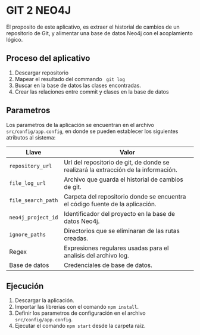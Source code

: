 # GIT 2 NEO4J

El proposito de este aplicativo, es extraer el historial de cambios de un repositorio de Git, y alimentar una base de datos Neo4j con el acoplamiento lógico.

## Proceso del aplicativo

1. Descargar repositorio
2. Mapear el resultado del commando ``` git log```
3. Buscar en la base de datos las clases encontradas.
4. Crear las relaciones entre commit y clases en la base de datos

## Parametros

Los parametros de la aplicación se encuentran en el archivo ```src/config/app.config```, en donde se pueden establecer los siguientes atributos al sistema:

| Llave                  | Valor                                                                              |
|------------------------|------------------------------------------------------------------------------------|
| ```repository_url```   | Url del repositorio de git, de donde se realizará la extracción de la información. |
| ```file_log_url```     | Archivo que guarda el historial de cambios de git.                                 |
| ```file_search_path``` | Carpeta del repositorio donde se encuentra el código fuente de la aplicación.      |
| ```neo4j_project_id``` | Identificador del proyecto en la base de datos Neo4j.                              |
| ```ignore_paths```     | Directorios que se eliminaran de las rutas creadas.                                |
| Regex                  | Expresiones regulares usadas para el analisis del archivo log.                     |
| Base de datos          | Credenciales de base de datos.                                                     |

## Ejecución

1. Descargar la aplicación.
2. Importar las librerias con el comando ```npm install```.
3. Definir los parametros de configuración en el archivo ```src/config/app.config```.
4. Ejecutar el comando ```npm start``` desde la carpeta raíz.